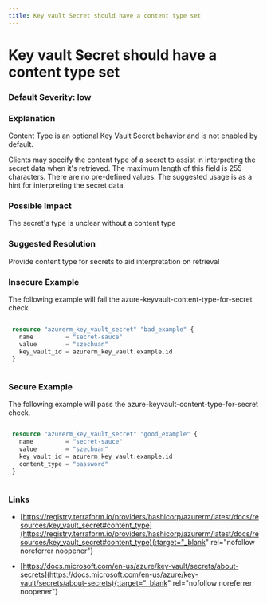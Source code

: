 ```yaml
---
title: Key vault Secret should have a content type set
---
```


# Key vault Secret should have a content type set

### Default Severity: <span class="severity low">low</span>

### Explanation

Content Type is an optional Key Vault Secret behavior and is not enabled by default.

Clients may specify the content type of a secret to assist in interpreting the secret data when it's retrieved. The maximum length of this field is 255 characters. There are no pre-defined values. The suggested usage is as a hint for interpreting the secret data.

### Possible Impact
The secret's type is unclear without a content type

### Suggested Resolution
Provide content type for secrets to aid interpretation on retrieval


### Insecure Example

The following example will fail the azure-keyvault-content-type-for-secret check.
```terraform

 resource "azurerm_key_vault_secret" "bad_example" {
   name         = "secret-sauce"
   value        = "szechuan"
   key_vault_id = azurerm_key_vault.example.id
 }
 
```



### Secure Example

The following example will pass the azure-keyvault-content-type-for-secret check.
```terraform

 resource "azurerm_key_vault_secret" "good_example" {
   name         = "secret-sauce"
   value        = "szechuan"
   key_vault_id = azurerm_key_vault.example.id
   content_type = "password"
 }
 
```



### Links


- [https://registry.terraform.io/providers/hashicorp/azurerm/latest/docs/resources/key_vault_secret#content_type](https://registry.terraform.io/providers/hashicorp/azurerm/latest/docs/resources/key_vault_secret#content_type){:target="_blank" rel="nofollow noreferrer noopener"}

- [https://docs.microsoft.com/en-us/azure/key-vault/secrets/about-secrets](https://docs.microsoft.com/en-us/azure/key-vault/secrets/about-secrets){:target="_blank" rel="nofollow noreferrer noopener"}



